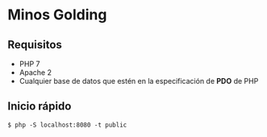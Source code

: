 # Minos Golding

## Requisitos
* PHP 7
* Apache 2
* Cualquier base de datos que estén en la especificación de **PDO** de PHP

## Inicio rápido
```
$ php -S localhost:8080 -t public
```